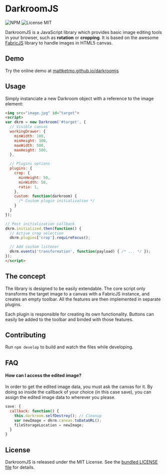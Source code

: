# DarkroomJS

![NPM](https://img.shields.io/npm/v/darkroom.svg)
![License MIT](http://img.shields.io/badge/license-MIT-blue.svg)

DarkroomJS is a JavaScript library which provides basic image editing tools in
your browser, such as **rotation** or **cropping**. It is based on the awesome
[FabricJS](http://fabricjs.com/) library to handle images in HTML5 canvas.

## Demo

Try the online demo at [mattketmo.github.io/darkroomjs](https://mattketmo.github.io/darkroomjs/)

## Usage

Simply instanciate a new Darkroom object with a reference to the image element:

```html
<img src="image.jpg" id="target">
<script>
var dkrm = new Darkroom('#target', {
  // Visible canvas
  workingDrawer: {
    minWidth: 100,
    minHeight: 100,
    maxWidth: 500,
    maxHeight: 500,
  },

  // Plugins options
  plugins: {
    crop: {
      minHeight: 50,
      minWidth: 50,
      ratio: 1,
    },
    custom: function(darkroom) {
      /* Custom plugin initialization */
    }
  }
});

// Post initialization callback
dkrm.initialized.then(function() {
  // Active crop selection
  dkrm.plugins['crop'].requireFocus();

  // Add custom listener
  dkrm.events('transformation', function(payload) { /* ... */ });
});
</script>
```

## The concept

The library is designed to be easily extendable. The core script only transforms
the target image to a canvas with a FabricJS instance, and creates an empty toolbar.
All the features are then implemented in separate plugins.

Each plugin is responsible for creating its own functionality.
Buttons can easily be added to the toolbar and binded with those features.

## Contributing

Run `npm develop` to build and watch the files while developing.

## FAQ

#### How can I access the edited image?

In order to get the edited image data, you must ask the canvas for it.
By doing so inside the callback of your choice (in this case save),
you can assign the edited image data to wherever you please.

```javascript
save: {
  callback: function() {
    this.darkroom.selfDestroy(); // Cleanup
    var newImage = dkrm.canvas.toDataURL();
    fileStorageLocation = newImage;
  }
}
```

## License

DarkroomJS is released under the MIT License.
See the [bundled LICENSE file](LICENSE) for details.

